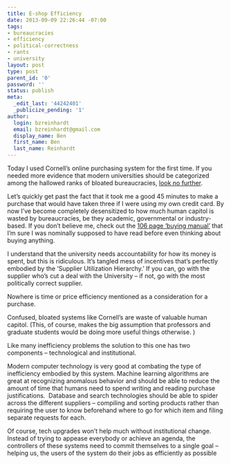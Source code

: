 ```yaml
---
title: E-shop Efficiency
date: 2013-09-09 22:26:44 -07:00
tags:
- bureaucracies
- efficiency
- political-correctness
- rants
- university
layout: post
type: post
parent_id: '0'
password: ''
status: publish
meta:
  _edit_last: '44242401'
  _publicize_pending: '1'
author:
  login: bzreinhardt
  email: bzreinhardt@gmail.com
  display_name: Ben
  first_name: Ben
  last_name: Reinhardt
---
```


<p>Today I used Cornell’s online purchasing system for the first time. If you needed more evidence that modern universities should be categorized among the hallowed ranks of bloated bureaucracies, <a href="http://www.dfa.cornell.edu/procurement/buying/index.cfm" target="_blank">look no further</a>.</p>
<p>Let’s quickly get past the fact that it took me a good 45 minutes to make a purchase that would have taken three if I were using my own credit card. By now I’ve become completely desensitized to how much human capitol is wasted by bureaucracies, be they academic, governmental or industry-based. If you don’t believe me, check out the <a href="http://www.dfa.cornell.edu/procurement/buying/buyingmanual/index.cfm" target="_blank">106 page ‘buying manual’</a> that I’m sure I was nominally supposed to have read before even thinking about buying anything.</p>
<p>I understand that the university needs accountability for how its money is spent, but this is ridiculous. It’s tangled mess of incentives that’s perfectly embodied by the ‘Supplier Utilization Hierarchy.’ If you can, go with the supplier who’s cut a deal with the University – if not, go with the most politically correct supplier.</p>
<p>Nowhere is time or price efficiency mentioned as a consideration for a purchase.</p>
<p>Confused, bloated systems like Cornell’s are waste of valuable human capitol. (This, of course, makes the big assumption that professors and graduate students would be doing more useful things otherwise. )</p>
<p>Like many inefficiency problems the solution to this one has two components – technological and institutional.</p>
<p>Modern computer technology is very good at combating the type of inefficiency embodied by this system. Machine learning algorithms are great at recognizing anomalous behavior and should be able to reduce the amount of time that humans need to spend writing and reading purchase justifications.  Database and search technologies should be able to spider across the different suppliers – compiling and sorting products rather than requiring the user to know beforehand where to go for which item and filing separate requests for each.</p>
<p>Of course, tech upgrades won’t help much without institutional change. Instead of trying to appease everybody or achieve an agenda, the controllers of these systems need to commit themselves to a single goal – helping us, the users of the system do their jobs as efficiently as possible</p>
